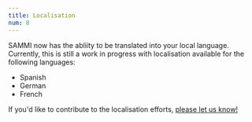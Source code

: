 ```yaml
---
title: Localisation
num: 8
---
```


SAMMI now has the abliity to be translated into your local language. Currently, this is still a work in progress with localisation available for the following languages:
- Spanish
- German
- French

If you'd like to contribute to the localisation efforts, [please let us know!](mailto:sammi.solutions@gmail.com)
